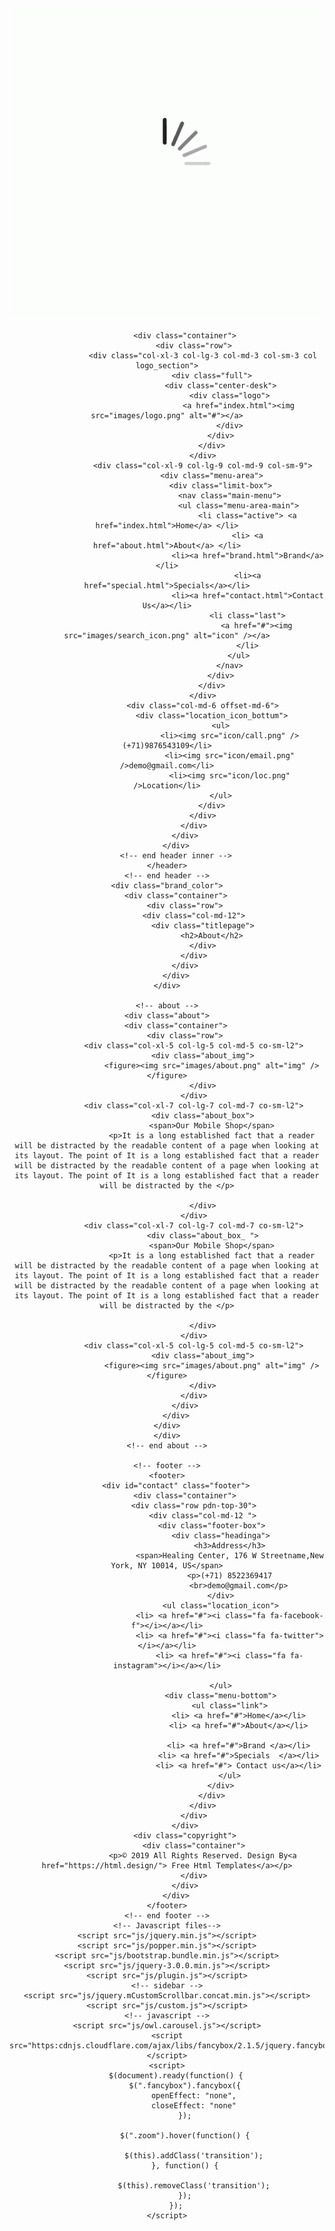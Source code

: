 <!DOCTYPE html>
<html lang="en">

<head>
    <!-- basic -->
    <meta charset="utf-8">
    <meta http-equiv="X-UA-Compatible" content="IE=edge">
    <!-- mobile metas -->
    <meta name="viewport" content="width=device-width, initial-scale=1">
    <meta name="viewport" content="initial-scale=1, maximum-scale=1">
    <!-- site metas -->
    <title>pomato</title>
    <meta name="keywords" content="">
    <meta name="description" content="">
    <meta name="author" content="">
    <!-- bootstrap css -->
    <link rel="stylesheet" href="css/bootstrap.min.css">
    <!-- style css -->
    <link rel="stylesheet" href="css/style.css">
    <!-- Responsive-->
    <link rel="stylesheet" href="css/responsive.css">
    <!-- fevicon -->
    <link rel="icon" href="images/fevicon.png" type="image/gif" />
    <!-- Scrollbar Custom CSS -->
    <link rel="stylesheet" href="css/jquery.mCustomScrollbar.min.css">
    <!-- Tweaks for older IEs-->
    <link rel="stylesheet" href="https://netdna.bootstrapcdn.com/font-awesome/4.0.3/css/font-awesome.css">
    <!-- owl stylesheets -->
    <link rel="stylesheet" href="https://cdnjs.cloudflare.com/ajax/libs/font-awesome/4.7.0/css/font-awesome.min.css">
    <link rel="stylesheet" href="css/owl.carousel.min.css">
    <link rel="stylesheet" href="css/owl.theme.default.min.css">
    <link rel="stylesheet" href="https://cdnjs.cloudflare.com/ajax/libs/fancybox/2.1.5/jquery.fancybox.min.css" media="screen">
    <!--[if lt IE 9]>
      <script src="https://oss.maxcdn.com/html5shiv/3.7.3/html5shiv.min.js"></script>
      <script src="https://oss.maxcdn.com/respond/1.4.2/respond.min.js"></script><![endif]-->
</head>
<!-- body -->

<body class="main-layout">
    <!-- loader  -->
    <div class="loader_bg">
        <div class="loader"><img src="images/loading.gif" alt="#" /></div>
    </div>
    <!-- end loader -->
    <!-- header -->
    <header>
        <!-- header inner -->
        <div class="header">

            <div class="container">
                <div class="row">
                    <div class="col-xl-3 col-lg-3 col-md-3 col-sm-3 col logo_section">
                        <div class="full">
                            <div class="center-desk">
                                <div class="logo">
                                    <a href="index.html"><img src="images/logo.png" alt="#"></a>
                                </div>
                            </div>
                        </div>
                    </div>
                    <div class="col-xl-9 col-lg-9 col-md-9 col-sm-9">
                        <div class="menu-area">
                            <div class="limit-box">
                                <nav class="main-menu">
                                    <ul class="menu-area-main">
                                        <li class="active"> <a href="index.html">Home</a> </li>
                                        <li> <a href="about.html">About</a> </li>
                                        <li><a href="brand.html">Brand</a></li>
                                        <li><a href="special.html">Specials</a></li>
                                        <li><a href="contact.html">Contact Us</a></li>
                                        <li class="last">
                                            <a href="#"><img src="images/search_icon.png" alt="icon" /></a>
                                        </li>
                                    </ul>
                                </nav>
                            </div>
                        </div>
                    </div>
                    <div class="col-md-6 offset-md-6">
                        <div class="location_icon_bottum">
                            <ul>
                                <li><img src="icon/call.png" />(+71)9876543109</li>
                                <li><img src="icon/email.png" />demo@gmail.com</li>
                                <li><img src="icon/loc.png" />Location</li>
                            </ul>
                        </div>
                    </div>
                </div>
            </div>
        </div>
        <!-- end header inner -->
    </header>
    <!-- end header -->
    <div class="brand_color">
        <div class="container">
            <div class="row">
                <div class="col-md-12">
                    <div class="titlepage">
                        <h2>About</h2>
                    </div>
                </div>
            </div>
        </div>
    </div>

    <!-- about -->
    <div class="about">
        <div class="container">
            <div class="row">
                <div class="col-xl-5 col-lg-5 col-md-5 co-sm-l2">
                    <div class="about_img">
                        <figure><img src="images/about.png" alt="img" /></figure>
                    </div>
                </div>
                <div class="col-xl-7 col-lg-7 col-md-7 co-sm-l2">
                    <div class="about_box">
                        <span>Our Mobile Shop</span>
                        <p>It is a long established fact that a reader will be distracted by the readable content of a page when looking at its layout. The point of It is a long established fact that a reader will be distracted by the readable content of a page when looking at its layout. The point of It is a long established fact that a reader will be distracted by the </p>

                    </div>
                </div>
                <div class="col-xl-7 col-lg-7 col-md-7 co-sm-l2">
                    <div class="about_box_ ">
                        <span>Our Mobile Shop</span>
                        <p>It is a long established fact that a reader will be distracted by the readable content of a page when looking at its layout. The point of It is a long established fact that a reader will be distracted by the readable content of a page when looking at its layout. The point of It is a long established fact that a reader will be distracted by the </p>

                    </div>
                </div>
                <div class="col-xl-5 col-lg-5 col-md-5 co-sm-l2">
                    <div class="about_img">
                        <figure><img src="images/about.png" alt="img" /></figure>
                    </div>
                </div>
            </div>
        </div>
    </div>
    </div>
    <!-- end about -->

    <!-- footer -->
    <footer>
        <div id="contact" class="footer">
            <div class="container">
                <div class="row pdn-top-30">
                    <div class="col-md-12 ">
                        <div class="footer-box">
                            <div class="headinga">
                                <h3>Address</h3>
                                <span>Healing Center, 176 W Streetname,New York, NY 10014, US</span>
                                <p>(+71) 8522369417
                                    <br>demo@gmail.com</p>
                            </div>
                            <ul class="location_icon">
                                <li> <a href="#"><i class="fa fa-facebook-f"></i></a></li>
                                <li> <a href="#"><i class="fa fa-twitter"></i></a></li>
                                <li> <a href="#"><i class="fa fa-instagram"></i></a></li>

                            </ul>
                            <div class="menu-bottom">
                                <ul class="link">
                                    <li> <a href="#">Home</a></li>
                                    <li> <a href="#">About</a></li>
                                    
                                    <li> <a href="#">Brand </a></li>
                                    <li> <a href="#">Specials  </a></li>
                                    <li> <a href="#"> Contact us</a></li>
                                </ul>
                            </div>
                        </div>
                    </div>
                </div>
            </div>
            <div class="copyright">
                <div class="container">
                    <p>© 2019 All Rights Reserved. Design By<a href="https://html.design/"> Free Html Templates</a></p>
                </div>
            </div>
        </div>
    </footer>
    <!-- end footer -->
    <!-- Javascript files-->
    <script src="js/jquery.min.js"></script>
    <script src="js/popper.min.js"></script>
    <script src="js/bootstrap.bundle.min.js"></script>
    <script src="js/jquery-3.0.0.min.js"></script>
    <script src="js/plugin.js"></script>
    <!-- sidebar -->
    <script src="js/jquery.mCustomScrollbar.concat.min.js"></script>
    <script src="js/custom.js"></script>
    <!-- javascript -->
    <script src="js/owl.carousel.js"></script>
    <script src="https:cdnjs.cloudflare.com/ajax/libs/fancybox/2.1.5/jquery.fancybox.min.js"></script>
    <script>
        $(document).ready(function() {
            $(".fancybox").fancybox({
                openEffect: "none",
                closeEffect: "none"
            });

            $(".zoom").hover(function() {

                $(this).addClass('transition');
            }, function() {

                $(this).removeClass('transition');
            });
        });
    </script>
</body>

</html>
